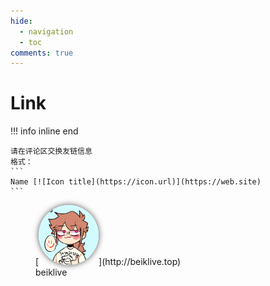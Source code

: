 ```yaml
---
hide:
  - navigation
  - toc
comments: true
---
```

# Link

!!! info inline end

    请在评论区交换友链信息  
    格式：  
    ```
    Name [![Icon title](https://icon.url)](https://web.site)
    ```
<figure markdown>
  [<img alt="beiklive" loading="lazy" src="assets/img/social/beiklive.png" style="border-radius:50%; width:96px; box-shadow: 0px 0px 10px rgb(82 82 82);" >](http://beiklive.top)
  <figcaption>beiklive</figcaption>
</figure>


